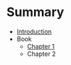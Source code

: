 # Summary

* [Introduction](README.md)
* Book
   * [Chapter 1](content/chapter_1.md)
   * Chapter 2

